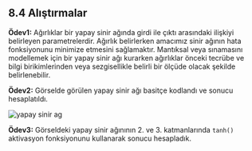 ## 8.4 Alıştırmalar

<b>Ödev1:</b> Ağırlıklar bir yapay sinir ağında girdi ile çıktı arasındaki ilişkiyi belirleyen parametrelerdir. Ağırlık belirlerken amacımız sinir ağının hata fonksiyonunu minimize etmesini sağlamaktır. Mantıksal veya sınamasını modellemek için bir yapay sinir ağı kurarken ağırlıklar önceki tecrübe ve bilgi birikimlerinden veya sezgisellikle belirli bir ölçüde olacak şekilde belirlenebilir. 

<b>Ödev2:</b> Görselde görülen yapay sinir ağı basitçe kodlandı ve sonucu hesaplatıldı.

![yapay sinir ag](https://user-images.githubusercontent.com/88631980/224144460-b80d703f-9337-43d5-aab4-cdc23a50ba30.png)


<b>Ödev3:</b> Görseldeki yapay sinir ağınının 2. ve 3. katmanlarında `tanh()` aktivasyon fonksiyonunu kullanarak sonucu hesapladık.
